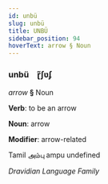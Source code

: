 ```yaml
---
id: unbü
slug: unbü
title: UNBÜ
sidebar_position: 94
hoverText: arrow § Noun
---
```


### unbü&emsp;<span kind="abugida">ɽ̃ʃʋʄ</span>

*arrow* **§** Noun

**Verb**: to be an arrow

**Noun**: arrow

**Modifier**: arrow-related

Tamil அம்பு ampu undefined

*Dravidian Language Family*